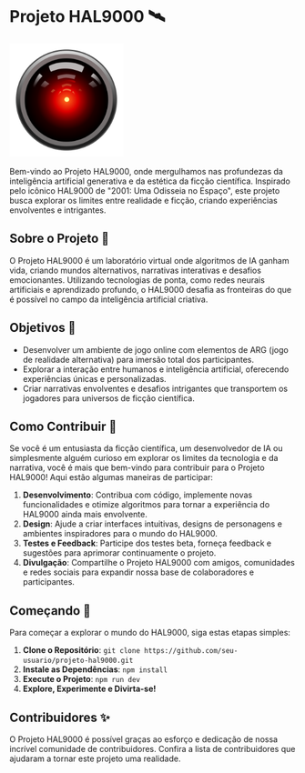 # Projeto HAL9000 🛰️

<img src="./public/hal-9000.png" alt="HAL9000" width="200"/>

Bem-vindo ao Projeto HAL9000, onde mergulhamos nas profundezas da inteligência artificial generativa e da estética da ficção científica. Inspirado pelo icônico HAL9000 de "2001: Uma Odisseia no Espaço", este projeto busca explorar os limites entre realidade e ficção, criando experiências envolventes e intrigantes.

## Sobre o Projeto 🤖

O Projeto HAL9000 é um laboratório virtual onde algoritmos de IA ganham vida, criando mundos alternativos, narrativas interativas e desafios emocionantes. Utilizando tecnologias de ponta, como redes neurais artificiais e aprendizado profundo, o HAL9000 desafia as fronteiras do que é possível no campo da inteligência artificial criativa.

## Objetivos 🎯

- Desenvolver um ambiente de jogo online com elementos de ARG (jogo de realidade alternativa) para imersão total dos participantes.
- Explorar a interação entre humanos e inteligência artificial, oferecendo experiências únicas e personalizadas.
- Criar narrativas envolventes e desafios intrigantes que transportem os jogadores para universos de ficção científica.

## Como Contribuir 🚀

Se você é um entusiasta da ficção científica, um desenvolvedor de IA ou simplesmente alguém curioso em explorar os limites da tecnologia e da narrativa, você é mais que bem-vindo para contribuir para o Projeto HAL9000! Aqui estão algumas maneiras de participar:

1. **Desenvolvimento**: Contribua com código, implemente novas funcionalidades e otimize algoritmos para tornar a experiência do HAL9000 ainda mais envolvente.
2. **Design**: Ajude a criar interfaces intuitivas, designs de personagens e ambientes inspiradores para o mundo do HAL9000.
3. **Testes e Feedback**: Participe dos testes beta, forneça feedback e sugestões para aprimorar continuamente o projeto.
4. **Divulgação**: Compartilhe o Projeto HAL9000 com amigos, comunidades e redes sociais para expandir nossa base de colaboradores e participantes.

## Começando 🚀

Para começar a explorar o mundo do HAL9000, siga estas etapas simples:

1. **Clone o Repositório**: `git clone https://github.com/seu-usuario/projeto-hal9000.git`
2. **Instale as Dependências**: `npm install`
3. **Execute o Projeto**: `npm run dev`
4. **Explore, Experimente e Divirta-se!**

## Contribuidores ✨

O Projeto HAL9000 é possível graças ao esforço e dedicação de nossa incrível comunidade de contribuidores. Confira a lista de contribuidores que ajudaram a tornar este projeto uma realidade.
